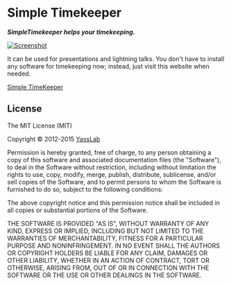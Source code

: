 Simple Timekeeper
=================

_**SimpleTimekeeper helps your timekeeping.**_

[![Screenshot](http://dl.dropbox.com/u/2819285/simpletimekeeper-ss.jpg)](http://www.simpletimekeeper.com/)

It can be used for presentations and lightning talks.
You don't have to install any software for timekeeping now;
instead, just visit this website when needed.

[Simple TimeKeeper](http://www.simpletimekeeper.com/)


License
-------

The MIT License (MIT)

Copyright &copy; 2012-2015 [YassLab](http://yasslab.jp)

Permission is hereby granted, free of charge, to any person obtaining a copy
of this software and associated documentation files (the "Software"), to deal
in the Software without restriction, including without limitation the rights
to use, copy, modify, merge, publish, distribute, sublicense, and/or sell
copies of the Software, and to permit persons to whom the Software is
furnished to do so, subject to the following conditions:

The above copyright notice and this permission notice shall be included in all
copies or substantial portions of the Software.

THE SOFTWARE IS PROVIDED "AS IS", WITHOUT WARRANTY OF ANY KIND, EXPRESS OR
IMPLIED, INCLUDING BUT NOT LIMITED TO THE WARRANTIES OF MERCHANTABILITY,
FITNESS FOR A PARTICULAR PURPOSE AND NONINFRINGEMENT. IN NO EVENT SHALL THE
AUTHORS OR COPYRIGHT HOLDERS BE LIABLE FOR ANY CLAIM, DAMAGES OR OTHER
LIABILITY, WHETHER IN AN ACTION OF CONTRACT, TORT OR OTHERWISE, ARISING FROM,
OUT OF OR IN CONNECTION WITH THE SOFTWARE OR THE USE OR OTHER DEALINGS IN THE
SOFTWARE.

